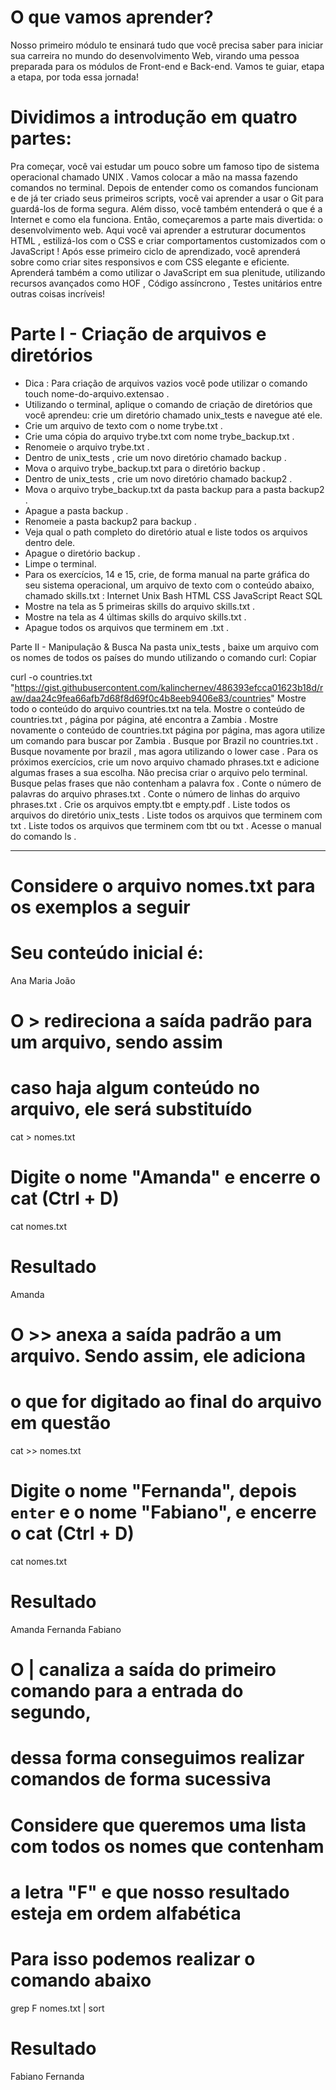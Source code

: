 # O que vamos aprender?
Nosso primeiro módulo te ensinará tudo que você precisa saber para iniciar sua carreira no mundo do desenvolvimento Web, virando uma pessoa preparada para os módulos de Front-end e Back-end. Vamos te guiar, etapa a etapa, por toda essa jornada!

# Dividimos a introdução em quatro partes:

Pra começar, você vai estudar um pouco sobre um famoso tipo de sistema operacional chamado UNIX . Vamos colocar a mão na massa fazendo comandos no terminal.
Depois de entender como os comandos funcionam e de já ter criado seus primeiros scripts, você vai aprender a usar o Git para guardá-los de forma segura. Além disso, você também entenderá o que é a Internet e como ela funciona.
Então, começaremos a parte mais divertida: o desenvolvimento web. Aqui você vai aprender a estruturar documentos HTML , estilizá-los com o CSS e criar comportamentos customizados com o JavaScript !
Após esse primeiro ciclo de aprendizado, você aprenderá sobre como criar sites responsivos e com CSS elegante e eficiente.
Aprenderá também a como utilizar o JavaScript em sua plenitude, utilizando recursos avançados como HOF , Código assíncrono , Testes unitários entre outras coisas incríveis!

# Parte I - Criação de arquivos e diretórios

- Dica : Para criação de arquivos vazios você pode utilizar o comando touch nome-do-arquivo.extensao .
- Utilizando o terminal, aplique o comando de criação de diretórios que você aprendeu: crie um diretório chamado unix_tests e navegue até ele.
- Crie um arquivo de texto com o nome trybe.txt .
- Crie uma cópia do arquivo trybe.txt com nome trybe_backup.txt .
- Renomeie o arquivo trybe.txt .
- Dentro de unix_tests , crie um novo diretório chamado backup .
- Mova o arquivo trybe_backup.txt para o diretório backup .
- Dentro de unix_tests , crie um novo diretório chamado backup2 .
- Mova o arquivo trybe_backup.txt da pasta backup para a pasta backup2 .
- Apague a pasta backup .
- Renomeie a pasta backup2 para backup .
- Veja qual o path completo do diretório atual e liste todos os arquivos dentro dele.
- Apague o diretório backup .
- Limpe o terminal.
- Para os exercícios, 14 e 15, crie, de forma manual na parte gráfica do seu sistema operacional, um arquivo de texto com o conteúdo abaixo, chamado skills.txt :
Internet
Unix
Bash
HTML
CSS
JavaScript
React
SQL
- Mostre na tela as 5 primeiras skills do arquivo skills.txt .
- Mostre na tela as 4 últimas skills do arquivo skills.txt .
- Apague todos os arquivos que terminem em .txt .





Parte II - Manipulação & Busca
Na pasta unix_tests , baixe um arquivo com os nomes de todos os países do mundo utilizando o comando curl:
Copiar

curl -o countries.txt "https://gist.githubusercontent.com/kalinchernev/486393efcca01623b18d/raw/daa24c9fea66afb7d68f8d69f0c4b8eeb9406e83/countries"
Mostre todo o conteúdo do arquivo countries.txt na tela.
Mostre o conteúdo de countries.txt , página por página, até encontra a Zambia .
Mostre novamente o conteúdo de countries.txt página por página, mas agora utilize um comando para buscar por Zambia .
Busque por Brazil no countries.txt .
Busque novamente por brazil , mas agora utilizando o lower case .
Para os próximos exercícios, crie um novo arquivo chamado phrases.txt e adicione algumas frases a sua escolha. Não precisa criar o arquivo pelo terminal.
Busque pelas frases que não contenham a palavra fox .
Conte o número de palavras do arquivo phrases.txt .
Conte o número de linhas do arquivo phrases.txt .
Crie os arquivos empty.tbt e empty.pdf .
Liste todos os arquivos do diretório unix_tests .
Liste todos os arquivos que terminem com txt .
Liste todos os arquivos que terminem com tbt ou txt .
Acesse o manual do comando ls .

----------------------------------------------------------------------

# Considere o arquivo nomes.txt para os exemplos a seguir
# Seu conteúdo inicial é:
Ana
Maria
João

# O > redireciona a saída padrão para um arquivo, sendo assim 
# caso haja algum conteúdo no arquivo, ele será substituído

cat > nomes.txt
# Digite o nome "Amanda" e encerre o cat (Ctrl + D)

cat nomes.txt
# Resultado
Amanda

# O >> anexa a saída padrão a um arquivo. Sendo assim, ele adiciona 
# o que for digitado ao final do arquivo em questão

cat >> nomes.txt
# Digite o nome "Fernanda", depois `enter` e o nome "Fabiano", e encerre o cat (Ctrl + D)

cat nomes.txt
# Resultado
Amanda
Fernanda
Fabiano

# O | canaliza a saída do primeiro comando para a entrada do segundo,
# dessa forma conseguimos realizar comandos de forma sucessiva

# Considere que queremos uma lista com todos os nomes que contenham
# a letra "F" e que nosso resultado esteja em ordem alfabética
# Para isso podemos realizar o comando abaixo

grep F nomes.txt | sort
# Resultado
Fabiano
Fernanda
